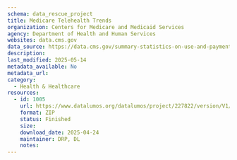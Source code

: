```yaml
---
schema: data_rescue_project 
title: Medicare Telehealth Trends
organization: Centers for Medicare and Medicaid Services
agency: Department of Health and Human Services
websites: data.cms.gov
data_source: https://data.cms.gov/summary-statistics-on-use-and-payments/medicare-medicaid-service-type-reports/medicare-telehealth-trends
description: 
last_modified: 2025-05-14
metadata_available: No
metadata_url: 
category:
  - Health & Healthcare 
resources:
  - id: 1005
    url: https://www.datalumos.org/datalumos/project/227822/version/V1/view
    format: ZIP
    status: Finished
    size: 
    download_date: 2025-04-24
    maintainer: DRP, DL
    notes: 
---
```

